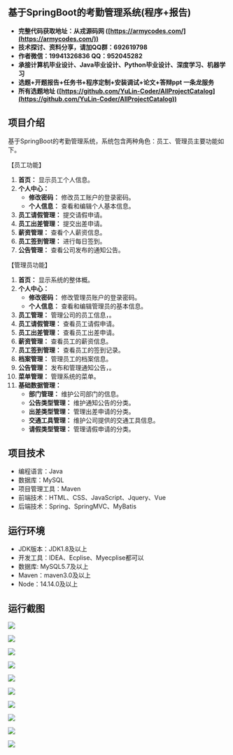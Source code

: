 ## 基于SpringBoot的考勤管理系统(程序+报告)

- <b>完整代码获取地址：从戎源码网 ([https://armycodes.com/](https://armycodes.com/))</b>
- <b>技术探讨、资料分享，请加QQ群：692619798</b> 
- <b>作者微信：19941326836  QQ：952045282</b> 
- <b>承接计算机毕业设计、Java毕业设计、Python毕业设计、深度学习、机器学习</b>
- <b>选题+开题报告+任务书+程序定制+安装调试+论文+答辩ppt 一条龙服务</b>
- <b>所有选题地址 ([https://github.com/YuLin-Coder/AllProjectCatalog](https://github.com/YuLin-Coder/AllProjectCatalog)) </b>

## 项目介绍
基于SpringBoot的考勤管理系统，系统包含两种角色：员工、管理员主要功能如下。

【员工功能】

1. **首页：** 显示员工个人信息。
2. **个人中心：**
   - **修改密码：** 修改员工账户的登录密码。
   - **个人信息：** 查看和编辑个人基本信息。
3. **员工请假管理：** 提交请假申请。
4. **员工出差管理：** 提交出差申请。
5. **薪资管理：** 查看个人薪资信息。
6. **员工签到管理：** 进行每日签到。
7. **公告管理：** 查看公司发布的通知公告。

【管理员功能】

1. **首页：** 显示系统的整体概。
2. **个人中心：**
   - **修改密码：** 修改管理员账户的登录密码。
   - **个人信息：** 查看和编辑管理员的基本信息。
3. **员工管理：** 管理公司的员工信息，。
4. **员工请假管理：** 查看员工请假申请。
5. **员工出差管理：** 查看员工出差申请。
6. **薪资管理：** 查看员工的薪资信息。
7. **员工签到管理：** 查看员工的签到记录。
8. **档案管理：** 管理员工的档案信息。
9. **公告管理：** 发布和管理通知公告，。
10. **菜单管理：** 管理系统的菜单。
11. **基础数据管理：**
    - **部门管理：** 维护公司部门的信息。
    - **公告类型管理：** 维护通知公告的分类。
    - **出差类型管理：** 管理出差申请的分类。
    - **交通工具管理：** 维护公司提供的交通工具信息。
    - **请假类型管理：** 管理请假申请的分类。
    
## 项目技术
- 编程语言：Java
- 数据库：MySQL
- 项目管理工具：Maven
- 前端技术：HTML、CSS、JavaScript、Jquery、Vue
- 后端技术：Spring、SpringMVC、MyBatis

## 运行环境
- JDK版本：JDK1.8及以上
- 开发工具：IDEA、Ecplise、Myecplise都可以
- 数据库: MySQL5.7及以上
- Maven：maven3.0及以上
- Node：14.14.0及以上

## 运行截图
![](screenshot/1.png)

![](screenshot/2.png)

![](screenshot/3.png)

![](screenshot/4.png)

![](screenshot/5.png)

![](screenshot/6.png)

![](screenshot/7.png)

![](screenshot/8.png)

![](screenshot/9.png)

![](screenshot/10.png)
